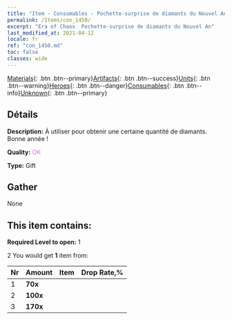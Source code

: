 ```yaml
---
title: "Item - Consumables - Pochette-surprise de diamants du Nouvel An"
permalink: /Items/con_1450/
excerpt: "Era of Chaos  Pochette-surprise de diamants du Nouvel An"
last_modified_at: 2021-04-12
locale: fr
ref: "con_1450.md"
toc: false
classes: wide
---
```

 [Materials](/fr/Items/){: .btn .btn--primary}[Artifacts](/fr/Items/Artifacts/){: .btn .btn--success}[Units](/fr/Items/Units/){: .btn .btn--warning}[Heroes](/fr/Items/Heroes/){: .btn .btn--danger}[Consumables](/fr/Items/Consumables/){: .btn .btn--info}[Unknown](/fr/Items/Unknown/){: .btn .btn--primary}

## Détails
 **Description:** À utiliser pour obtenir une certaine quantité de diamants. Bonne année !

 **Quality:** <span style="color: #DA70D6">OK</span>

 **Type:** Gift

## Gather

  None

## This item contains:

 **Required Level to open:** 1

 2 You would get **1** item  from:

  | Nr | Amount |     Item    | Drop Rate,% |
  |:---|:-------|:------------|:---------:|
  | 1 |  **70x** | <i class="fas fa-gem"/> |  | 25 | 
  | 2 |  **100x** | <i class="fas fa-gem"/> |  | 50 | 
  | 3 |  **170x** | <i class="fas fa-gem"/> |  | 25 | 
